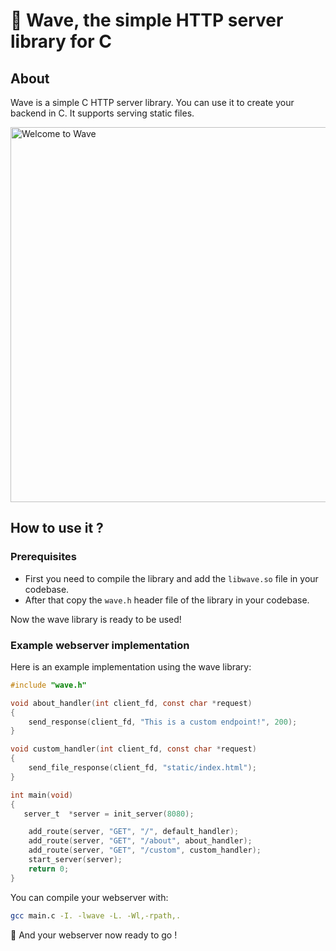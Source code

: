 # 🌊 Wave, the simple HTTP server library for C
## About
Wave is a simple C HTTP server library. You can use it to create your backend in C. It supports serving static files.

<img alt="Welcome to Wave" src="https://vhs.charm.sh/vhs-5NpF84KkSDRpi9GRSHPxbk.gif" width="600" />

## How to use it ?

### Prerequisites
- First you need to compile the library and add the `libwave.so` file in your codebase.
- After that copy the `wave.h` header file of the library in your codebase.

Now the wave library is ready to be used!

### Example webserver implementation

Here is an example implementation using the wave library:
```c
#include "wave.h"

void about_handler(int client_fd, const char *request)
{
    send_response(client_fd, "This is a custom endpoint!", 200);
}

void custom_handler(int client_fd, const char *request)
{
    send_file_response(client_fd, "static/index.html");
}

int main(void)
{
   server_t  *server = init_server(8080);

    add_route(server, "GET", "/", default_handler);
    add_route(server, "GET", "/about", about_handler);
    add_route(server, "GET", "/custom", custom_handler);
    start_server(server);
    return 0;
}

```

You can compile your webserver with:
```bash
gcc main.c -I. -lwave -L. -Wl,-rpath,.
```

🎉 And your webserver now ready to go !
